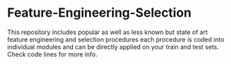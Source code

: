 # Feature-Engineering-Selection
This repository includes popular as well as less known but state of art feature engineering and selection procedures each procedure is coded into individual modules and can be directly applied on your train and test sets. Check code lines for more info.
